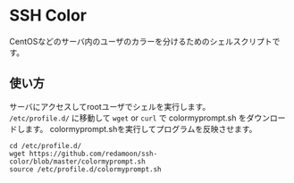 # SSH Color

CentOSなどのサーバ内のユーザのカラーを分けるためのシェルスクリプトです。

## 使い方

サーバにアクセスしてrootユーザでシェルを実行します。  
`/etc/profile.d/` に移動して `wget` or `curl` で colormyprompt.sh をダウンロードします。
colormyprompt.shを実行してプログラムを反映させます。

```
cd /etc/profile.d/
wget https://github.com/redamoon/ssh-color/blob/master/colormyprompt.sh
source /etc/profile.d/colormyprompt.sh
```
